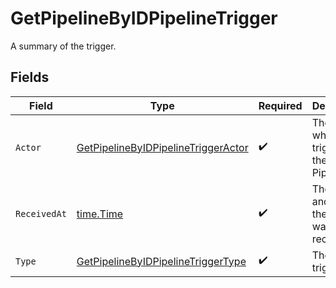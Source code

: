 # GetPipelineByIDPipelineTrigger

A summary of the trigger.


## Fields

| Field                                                                                                 | Type                                                                                                  | Required                                                                                              | Description                                                                                           |
| ----------------------------------------------------------------------------------------------------- | ----------------------------------------------------------------------------------------------------- | ----------------------------------------------------------------------------------------------------- | ----------------------------------------------------------------------------------------------------- |
| `Actor`                                                                                               | [GetPipelineByIDPipelineTriggerActor](../../models/operations/getpipelinebyidpipelinetriggeractor.md) | :heavy_check_mark:                                                                                    | The user who triggered the Pipeline.                                                                  |
| `ReceivedAt`                                                                                          | [time.Time](https://pkg.go.dev/time#Time)                                                             | :heavy_check_mark:                                                                                    | The date and time the trigger was received.                                                           |
| `Type`                                                                                                | [GetPipelineByIDPipelineTriggerType](../../models/operations/getpipelinebyidpipelinetriggertype.md)   | :heavy_check_mark:                                                                                    | The type of trigger.                                                                                  |